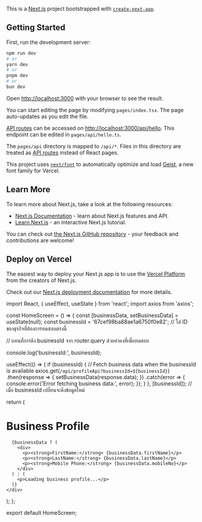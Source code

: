 This is a [Next.js](https://nextjs.org) project bootstrapped with [`create-next-app`](https://nextjs.org/docs/pages/api-reference/create-next-app).

## Getting Started

First, run the development server:

```bash
npm run dev
# or
yarn dev
# or
pnpm dev
# or
bun dev
```

Open [http://localhost:3000](http://localhost:3000) with your browser to see the result.

You can start editing the page by modifying `pages/index.tsx`. The page auto-updates as you edit the file.

[API routes](https://nextjs.org/docs/pages/building-your-application/routing/api-routes) can be accessed on [http://localhost:3000/api/hello](http://localhost:3000/api/hello). This endpoint can be edited in `pages/api/hello.ts`.

The `pages/api` directory is mapped to `/api/*`. Files in this directory are treated as [API routes](https://nextjs.org/docs/pages/building-your-application/routing/api-routes) instead of React pages.

This project uses [`next/font`](https://nextjs.org/docs/pages/building-your-application/optimizing/fonts) to automatically optimize and load [Geist](https://vercel.com/font), a new font family for Vercel.

## Learn More

To learn more about Next.js, take a look at the following resources:

- [Next.js Documentation](https://nextjs.org/docs) - learn about Next.js features and API.
- [Learn Next.js](https://nextjs.org/learn-pages-router) - an interactive Next.js tutorial.

You can check out [the Next.js GitHub repository](https://github.com/vercel/next.js) - your feedback and contributions are welcome!

## Deploy on Vercel

The easiest way to deploy your Next.js app is to use the [Vercel Platform](https://vercel.com/new?utm_medium=default-template&filter=next.js&utm_source=create-next-app&utm_campaign=create-next-app-readme) from the creators of Next.js.

Check out our [Next.js deployment documentation](https://nextjs.org/docs/pages/building-your-application/deploying) for more details.









import React, { useEffect, useState } from 'react';
import axios from 'axios';

const HomeScreen = () => {
  const [businessData, setBusinessData] = useState<any>(null);
  const businessId = '67cef98ba88ae1a6750f0e82'; // ใส่ ID ของธุรกิจที่ต้องการทดสอบตรงนี้
  
  // แทนที่การดึง businessId จาก router.query ด้วยค่าคงที่เพื่อทดสอบ

  console.log('businessId:', businessId);

  useEffect(() => {
    if (businessId) {
      // Fetch business data when the businessId is available
      axios.get(`/api/profileApi?businessId=${businessId}`)
        .then(response => {
          setBusinessData(response.data);
        })
        .catch(error => {
          console.error('Error fetching business data:', error);
        });
    }
  }, [businessId]); // เมื่อ businessId เปลี่ยนจะดึงข้อมูลใหม่

  return (
    <div>
      <h1>Business Profile</h1>

      {businessData ? (
        <div>
          <p><strong>FirstName:</strong> {businessData.firstName}</p>
          <p><strong>LastName:</strong> {businessData.lastName}</p>
          <p><strong>Mobile Phone:</strong> {businessData.mobileNo}</p>
        </div>
      ) : (
        <p>Loading business profile...</p>
      )}
    </div>
  );
};

export default HomeScreen;
